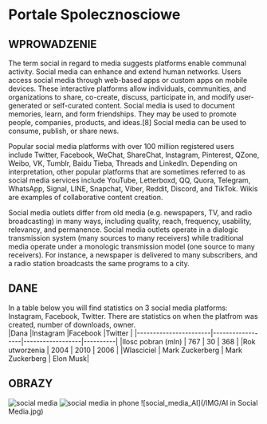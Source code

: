# Portale Spolecznosciowe

## WPROWADZENIE

The term social in regard to media suggests platforms enable communal activity. Social media can enhance and extend human networks. Users access social media through web-based apps or custom apps on mobile devices. These interactive platforms allow individuals, communities, and organizations to share, co-create, discuss, participate in, and modify user-generated or self-curated content. Social media is used to document memories, learn, and form friendships. They may be used to promote people, companies, products, and ideas.[8] Social media can be used to consume, publish, or share news.

Popular social media platforms with over 100 million registered users include Twitter, Facebook, WeChat, ShareChat, Instagram, Pinterest, QZone, Weibo, VK, Tumblr, Baidu Tieba, Threads and LinkedIn. Depending on interpretation, other popular platforms that are sometimes referred to as social media services include YouTube, Letterboxd, QQ, Quora, Telegram, WhatsApp, Signal, LINE, Snapchat, Viber, Reddit, Discord, and TikTok. Wikis are examples of collaborative content creation.

Social media outlets differ from old media (e.g. newspapers, TV, and radio broadcasting) in many ways, including quality, reach, frequency, usability, relevancy, and permanence. Social media outlets operate in a dialogic transmission system (many sources to many receivers) while traditional media operate under a monologic transmission model (one source to many receivers). For instance, a newspaper is delivered to many subscribers, and a radio station broadcasts the same programs to a city.

## DANE

In a table below you will find statistics on 3 social media platforms: Instagram, Facebook, Twitter. There are statistics on when the platfrom was created, number of downloads, owner.  
|Dana                   |Instagram         |Facebook          |Twitter   |
|-----------------------|------------------|------------------|----------|
|Ilosc pobran (mln)     | 767              | 30               | 368      |
|Rok utworzenia         | 2004             | 2010             | 2006     |
|Wlasciciel             | Mark Zuckerberg  | Mark Zuckerberg  | Elon Musk|

## OBRAZY

![social media](https://www.big-red-digital.com/images/blogimages/social-media-networks.jpg)
![social media  in phone](https://framerusercontent.com/images/WMCJsIXhSvyuLrX7A3HUd6UhCDM.png)
![social_media_AI](/IMG/AI in Social Media.jpg)
